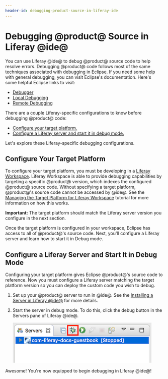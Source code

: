 ```yaml
---
header-id: debugging-product-source-in-liferay-ide
---
```


# Debugging @product@ Source in Liferay @ide@

You can use Liferay @ide@ to debug @product@ source code to help resolve errors.
Debugging @product@ code follows most of the same techniques associated with
debugging in Eclipse. If you need some help with general debugging, you can
visit Eclipse's documentation. Here's some helpful Eclipse links to visit:

- [Debugger](http://help.eclipse.org/oxygen/index.jsp?topic=%2Forg.eclipse.jdt.doc.user%2Fconcepts%2Fcdebugger.htm&cp=1_2_9)
- [Local Debugging](http://help.eclipse.org/oxygen/index.jsp?topic=%2Forg.eclipse.jdt.doc.user%2Fconcepts%2Fclocdbug.htm&cp=1_2_11)
- [Remote Debugging](http://help.eclipse.org/oxygen/index.jsp?topic=%2Forg.eclipse.jdt.doc.user%2Fconcepts%2Fcremdbug.htm&cp=1_2_12)

There are a couple Liferay-specific configurations to know before debugging
@product@ code:

- [Configure your target platform.](#configure-your-target-platform)
- [Configure a Liferay server and start it in debug mode.](#configure-a-liferay-server-and-start-it-in-debug-mode)

Let's explore these Liferay-specific debugging configurations.

## Configure Your Target Platform

To configure your target platform, you must be developing in a
[Liferay Workspace](/docs/7-0/tutorials/-/knowledge_base/t/liferay-workspace).
Liferay Workspace is able to provide debugging capabilities by targeting a
specific @product@ version, which indexes the configured @product@ source code.
Without specifying a target platform, @product@'s source code
cannot be accessed by @ide@. See the
[Managing the Target Platform for Liferay Workspace](/docs/7-0/tutorials/-/knowledge_base/t/managing-the-target-platform-for-liferay-workspace)
tutorial for more information on how this works.

**Important:** The target platform should match the Liferay server version you
configure in the next section.

Once the target platform is configured in your workspace, Eclipse has access to
all of @product@'s source code. Next, you'll configure a Liferay server and
learn how to start it in Debug mode.

## Configure a Liferay Server and Start It in Debug Mode

Configuring your target platform gives Eclipse @product@'s source code to
reference. Now you must configure a Liferay server matching the target platform
version so you can deploy the custom code you wish to debug.

1.  Set up your @product@ server to run in @ide@. See the
    [Installing a Server in Liferay @ide@](/docs/7-0/tutorials/-/knowledge_base/t/installing-a-server-in-liferay-ide)
    for more details.

2.  Start the server in debug mode. To do this, click the debug button in the 
    Servers pane of Liferay @ide@.

    ![Figure 1: The red box in this screenshot highlights the debug button. Click this button to start the server in debug mode.](../../../images/ide-debug.png)

Awesome! You're now equipped to begin debugging in Liferay @ide@!
